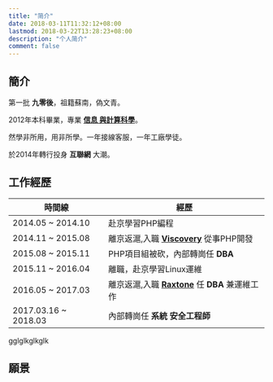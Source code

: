 ```yaml
---
title: "简介"
date: 2018-03-11T11:32:12+08:00
lastmod: 2018-03-22T13:28:23+08:00
description: "个人简介"
comment: false
---
```


## 簡介
第一批 **九零後**，祖籍蘇南，偽文青。

2012年本科畢業，專業 [**信息   與計算科學**](http://slxy.xzit.edu.cn)。

然學非所用，用非所學。一年接線客服，一年工廠學徒。

於2014年轉行投身 **互聯網** 大潮。


## 工作經歷

時間線 | 經歷
--- | ---
2014.05 ~ 2014.10 | 赴京學習PHP編程
2014.11 ~ 2015.08 | 離京返滬,入職 [**Viscovery**][viscovery] 從事PHP開發
2015.08 ~ 2015.11 | PHP項目組被砍，內部轉崗任 **DBA**
2015.11 ~ 2016.04 | 離職，赴京學習Linux運維
2016.05 ~ 2017.03 | 離京返滬,入職 [**Raxtone**][raxtone] 任 **DBA** 兼運維工作
2017.03.16 ~ 2018.03 | 內部轉崗任 **系統   安全工程師**
gglglkglkglk

## 願景



[viscovery]:https://www.viscovery.com "Viscovery"
[raxtone]:http://www.raxtone.com/ "Raxtone"


<!-- End -->
